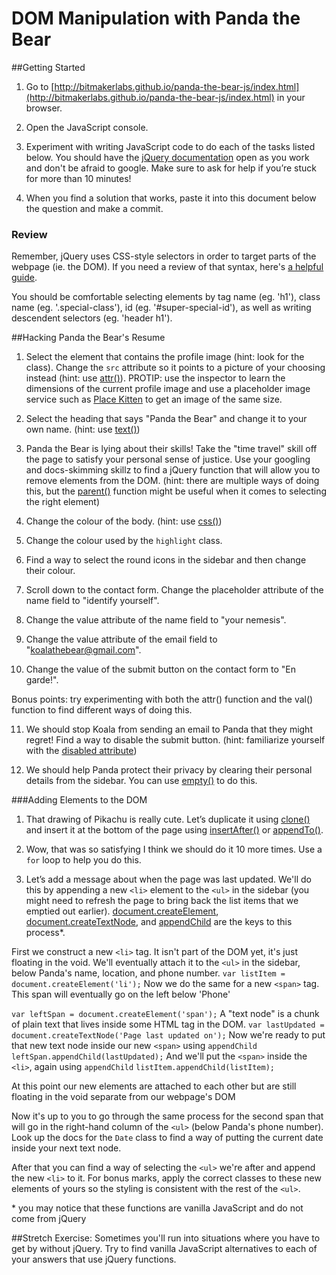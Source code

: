 # DOM Manipulation with Panda the Bear
##Getting Started
1. Go to [http://bitmakerlabs.github.io/panda-the-bear-js/index.html](http://bitmakerlabs.github.io/panda-the-bear-js/index.html) in your browser.

2. Open the JavaScript console.

3. Experiment with writing JavaScript code to do each of the tasks listed below.  You should have the [jQuery documentation](http://jquery.com/) open as you work and don't be afraid to google.  Make sure to ask for help if you’re stuck for more than 10 minutes!  

4. When you find a solution that works, paste it into this document below the question and make a commit.


### Review
Remember, jQuery uses CSS-style selectors in order to target parts of the webpage (ie. the DOM).  If you need a review of that syntax, here's [a helpful guide](https://developer.mozilla.org/en/docs/Web/Guide/CSS/Getting_started/Selectors).

You should be comfortable selecting elements by tag name (eg. 'h1'), class name (eg. '.special-class'), id (eg. '#super-special-id'), as well as writing descendent selectors (eg. 'header h1').

##Hacking Panda the Bear's Resume

1. Select the element that contains the profile image (hint: look for the class).  Change the `src` attribute so it points to a picture of your choosing instead (hint: use [attr()](http://api.jquery.com/attr/)).
PROTIP: use the inspector to learn the dimensions of the current profile image and use a placeholder image service such as [Place Kitten](https://placekitten.com/) to get an image of the same size.

2. Select the heading that says "Panda the Bear" and change it to your own name. (hint: use [text()](http://api.jquery.com/text/))

3. Panda the Bear is lying about their skills!  Take the "time travel" skill off the page to satisfy your personal sense of justice.  Use your googling and docs-skimming skillz to find a jQuery function that will allow you to remove elements from the DOM.  (hint: there are multiple ways of doing this, but the [parent()](http://api.jquery.com/parent/) function might be useful when it comes to selecting the right element)

4. Change the colour of the body. (hint: use [css()](http://api.jquery.com/css/))

5. Change the colour used by the `highlight` class.

6. Find a way to select the round icons in the sidebar and then change their colour.

7. Scroll down to the contact form.  Change the placeholder attribute of the name field to "identify yourself".

8. Change the value attribute of the name field to "your nemesis".

9. Change the value attribute of the email field to "koalathebear@gmail.com".

10. Change the value of the submit button on the contact form to "En garde!".

Bonus points: try experimenting with both the attr() function and the val() function to find different ways of doing this.

11. We should stop Koala from sending an email to Panda that they might regret!  Find a way to disable the submit button. (hint: familiarize yourself with the [disabled attribute](http://www.w3schools.com/tags/att_input_disabled.asp))

12. We should help Panda protect their privacy by clearing their personal details from the sidebar.  You can use [empty()](https://api.jquery.com/empty/) to do this.


###Adding Elements to the DOM

1. That drawing of Pikachu is really cute.  Let’s duplicate it using [clone()](https://api.jquery.com/clone/) and insert it at the bottom of the page using [insertAfter()](http://api.jquery.com/insertafter/) or [appendTo()](http://api.jquery.com/appendto/).

2. Wow, that was so satisfying I think we should do it 10 more times.  Use a `for` loop to help you do this.


3. Let’s add a message about when the page was last updated.  We'll do this by appending a new `<li>` element to the `<ul>` in the sidebar (you might need to refresh the page to bring back the list items that we emptied out earlier).  [document.createElement](https://developer.mozilla.org/en-US/docs/Web/API/Document/createElement), [document.createTextNode](https://developer.mozilla.org/en-US/docs/Web/API/Document/createTextNode), and [appendChild](https://developer.mozilla.org/en-US/docs/Web/API/Node/appendChild) are the keys to this process\*.

First we construct a new `<li>` tag.  It isn't part of the DOM yet, it's just floating in the void.  We'll eventually attach it to the `<ul>` in the sidebar, below Panda's name, location, and phone number.
`var listItem = document.createElement('li');`
 Now we do the same for a new `<span>` tag.  This span will eventually go on the left below 'Phone'

`var leftSpan = document.createElement('span');` 
A "text node" is a chunk of plain text that lives inside some HTML tag in the DOM.
`var lastUpdated = document.createTextNode('Page last updated on');`
Now we're ready to put that new text node inside our new `<span>` using `appendChild`
`leftSpan.appendChild(lastUpdated);`
And we'll put the `<span>` inside the `<li>`, again using `appendChild`
`listItem.appendChild(listItem);`

At this point our new elements are attached to each other but are still floating in the void separate from our webpage's DOM

Now it's up to you to go through the same process for the second span that will go in the right-hand column of the `<ul>` (below Panda's phone number).  Look up the docs for the `Date` class to find a way of putting the current date inside your next text node.

After that you can find a way of selecting the `<ul>` we're after and append the new `<li>` to it.  For bonus marks, apply the correct classes to these new elements of yours so the styling is consistent with the rest of the `<ul>`.


\* you may notice that these functions are vanilla JavaScript and do not come from jQuery


##Stretch Exercise:
Sometimes you'll run into situations where you have to get by without jQuery.  Try to find vanilla JavaScript alternatives to each of your answers that use jQuery functions.
